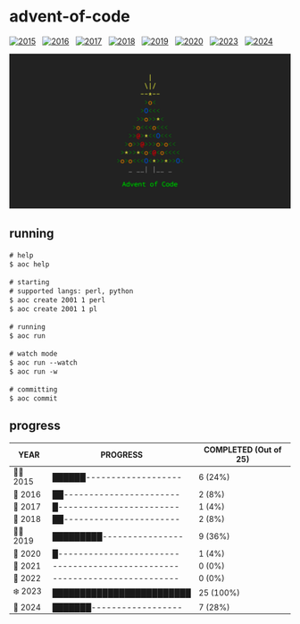 # advent-of-code

[![2015](https://github.com/matheusaraujo/advent-of-code/actions/workflows/2015.yaml/badge.svg)](https://github.com/matheusaraujo/advent-of-code/actions/workflows/2015.yaml) &nbsp;
[![2016](https://github.com/matheusaraujo/advent-of-code/actions/workflows/2016.yaml/badge.svg)](https://github.com/matheusaraujo/advent-of-code/actions/workflows/2016.yaml) &nbsp;
[![2017](https://github.com/matheusaraujo/advent-of-code/actions/workflows/2017.yaml/badge.svg)](https://github.com/matheusaraujo/advent-of-code/actions/workflows/2017.yaml) &nbsp;
[![2018](https://github.com/matheusaraujo/advent-of-code/actions/workflows/2018.yaml/badge.svg)](https://github.com/matheusaraujo/advent-of-code/actions/workflows/2018.yaml) &nbsp;
[![2019](https://github.com/matheusaraujo/advent-of-code/actions/workflows/2019.yaml/badge.svg)](https://github.com/matheusaraujo/advent-of-code/actions/workflows/2019.yaml) &nbsp;
[![2020](https://github.com/matheusaraujo/advent-of-code/actions/workflows/2020.yaml/badge.svg)](https://github.com/matheusaraujo/advent-of-code/actions/workflows/2020.yaml) &nbsp;
[![2023](https://github.com/matheusaraujo/advent-of-code/actions/workflows/2023.yaml/badge.svg)](https://github.com/matheusaraujo/advent-of-code/actions/workflows/2023.yaml) &nbsp;
[![2024](https://github.com/matheusaraujo/advent-of-code/actions/workflows/2024.yaml/badge.svg)](https://github.com/matheusaraujo/advent-of-code/actions/workflows/2024.yaml)

![AOC](docs/logo.png)

## running

``` {.bash}
# help
$ aoc help

# starting
# supported langs: perl, python
$ aoc create 2001 1 perl
$ aoc create 2001 1 pl

# running
$ aoc run

# watch mode
$ aoc run --watch
$ aoc run -w

# committing
$ aoc commit
```

## progress

<!-- progress-begin -->

| YEAR          | PROGRESS                      | COMPLETED (Out of 25) |
|---------------|-------------------------------|-----------------------|
| 🧑‍💻 2015 | ██████------------------- | 6 (24%) |
| 🎉 2016 | ██----------------------- | 2 (8%) |
| 🎄 2017 | █------------------------ | 1 (4%) |
| 🎅 2018 | ██----------------------- | 2 (8%) |
| 🧑‍💻 2019 | █████████---------------- | 9 (36%) |
| 🎉 2020 | █------------------------ | 1 (4%) |
| 🎁 2021 | ------------------------- | 0 (0%) |
| 🎉 2022 | ------------------------- | 0 (0%) |
| ❄️ 2023 | █████████████████████████ | 25 (100%) |
| 🎁 2024 | ███████------------------ | 7 (28%) |
<!-- progress-end -->
